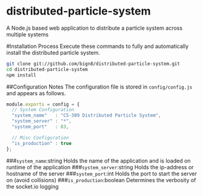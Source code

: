distributed-particle-system
===========================
A Node.js based web application to distribute a particle system across multiple systems

#Installation Process
Execute these commands to fully and automatically install the distributed particle system.
```sh
git clone git://github.com/bign8/distributed-particle-system.git
cd distributed-particle-system
npm install
```

##Configuration Notes
The configuration file is stored in `config/config.js` and appears as follows.
```js
module.exports = config = {
  // System Configuration
  "system_name"   : "CS-389 Distributed Particle System",
  "system_server" : "*",
  "system_port"   : 83,

  // Misc Configuration
  "is_production" : true
};
```
###`system_name`:string
Holds the name of the application and is loaded on runtime of the application
###`system_server`:string
Holds the ip-address or hostname of the server
###`system_port`:int
Holds the port to start the server on (avoid collisions)
###`is_production`:boolean
Determines the verbosity of the socket.io logging
